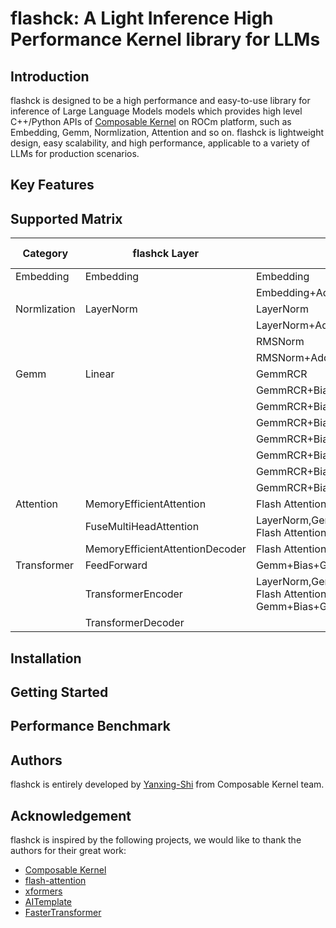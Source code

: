# flashck: A Light Inference High Performance Kernel library for LLMs

## Introduction
flashck is designed to be a high performance and easy-to-use library for inference of Large Language Models models which provides high level C++/Python APIs of [Composable Kernel](https://github.com/ROCm/composable_kernel.git) on ROCm platform, such as Embedding, Gemm, Normlization, Attention and so on. flashck 
is lightweight design, easy scalability, and high performance, applicable to a variety of LLMs for production scenarios.

## Key Features

## Supported Matrix
|Category|flashck Layer|CK kernel|CK Version|DataType|Note|
|---|---|---|---|---|---|
|Embedding|Embedding|Embedding|Old|FP32/FP16/BF16| |
|||Embedding+Add+Add+LayerNorm|Old|FP32/FP16/BF16| |
|Normlization|LayerNorm|LayerNorm|New|FP32/FP16/BF16| |
|||LayerNorm+Add|New|FP32/FP16/BF16| |
|||RMSNorm|New|FP32/FP16/BF16| |
|||RMSNorm+Add|New|FP32/FP16/BF16| |
|Gemm|Linear|GemmRCR|Old|FP32/FP16/BF16| |
|||GemmRCR+Bias|Old|FP32/FP16/BF16| |
|||GemmRCR+Bias+Silu|Old|FP32/FP16/BF16| |
|||GemmRCR+Bias+Tanh|Old|FP32/FP16/BF16| |
|||GemmRCR+Bias+Gelu|Old|FP32/FP16/BF16| |
|||GemmRCR+Bias+Permute|Old|FP32/FP16/BF16| |
|||GemmRCR+Bias+Multiply|Old|FP32/FP16/BF16| |
|||GemmRCR+Bias+Add|Old|FP32/FP16/BF16| |
|Attention|MemoryEfficientAttention|Flash Attention Forward|New|FP16/BF16| |
||FuseMultiHeadAttention|LayerNorm,GemmRCR+Bias+Permute,GemmRCR+Bias, Flash Attention Forward, GemmRCR+Bias+Add|New|FP16/BF16| |
||MemoryEfficientAttentionDecoder|Flash Attention AppendKV, Flash Attention SplitKV|New|FP16/BF16| |
|Transformer|FeedForward|Gemm+Bias+Gelu|New|FP32/FP16/BF16| |
||TransformerEncoder|LayerNorm,GemmRCR+Bias+Permute,GemmRCR+Bias, Flash Attention Forward, GemmRCR+Bias+Add, Gemm+Bias+Gelu|New|FP16/BF16| |
||TransformerDecoder|||| |

## Installation

## Getting Started

## Performance Benchmark


## Authors
flashck is entirely developed by [Yanxing-Shi](https://github.com/Yanxing-Shi) from Composable Kernel team. 

## Acknowledgement
flashck is inspired by the following projects, we would like to thank the authors for their great work:
- [Composable Kernel](https://github.com/ROCm/composable_kernel.git)
- [flash-attention](https://github.com/Dao-AILab/flash-attention.git)
- [xformers](https://github.com/facebookresearch/xformers.git)
- [AITemplate](https://github.com/facebookincubator/AITemplate.git)
- [FasterTransformer](https://github.com/NVIDIA/FasterTransformer.git)







